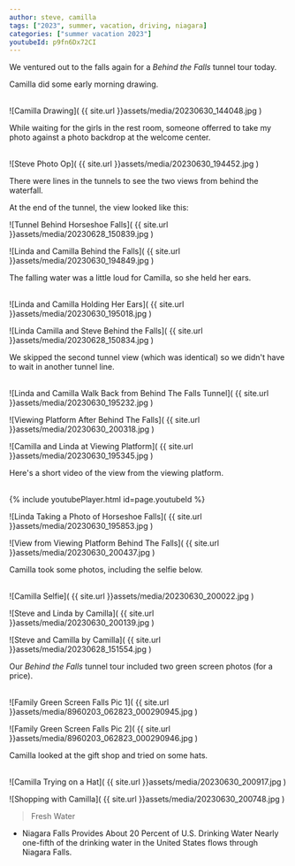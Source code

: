 ```yaml
---
author: steve, camilla
tags: ["2023", summer, vacation, driving, niagara]
categories: ["summer vacation 2023"]
youtubeId: p9fn6Dx72CI
---
```

We ventured out to the falls again for a *Behind the Falls* tunnel tour today.  

Camilla did some early morning drawing.  
<br/>

![Camilla Drawing]( {{ site.url }}assets/media/20230630_144048.jpg )
<br/>

While waiting for the girls in the rest room, someone offerred to take my photo against a photo backdrop at the welcome center.  
<br/>

![Steve Photo Op]( {{ site.url }}assets/media/20230630_194452.jpg )
<br/>

There were lines in the tunnels to see the two views from behind the waterfall.  

At the end of the tunnel, the view looked like this:
<br/>

![Tunnel Behind Horseshoe Falls]( {{ site.url }}assets/media/20230628_150839.jpg )
<br/>

![Linda and Camilla Behind the Falls]( {{ site.url }}assets/media/20230630_194849.jpg )
<br/>

The falling water was a little loud for Camilla, so she held her ears.  
<br/>

![Linda and Camilla Holding Her Ears]( {{ site.url }}assets/media/20230630_195018.jpg )
<br/>

![Linda Camilla and Steve Behind the Falls]( {{ site.url }}assets/media/20230628_150834.jpg )
<br/>

We skipped the second tunnel view (which was identical) so we didn't have to wait in another tunnel line.  
<br/>

![Linda and Camilla Walk Back from Behind The Falls Tunnel]( {{ site.url }}assets/media/20230630_195232.jpg )
<br/>

![Viewing Platform After Behind The Falls]( {{ site.url }}assets/media/20230630_200318.jpg )
<br/>

![Camilla and Linda at Viewing Platform]( {{ site.url }}assets/media/20230630_195345.jpg )
<br/>

Here's a short video of the view from the viewing platform.  
<br/>

{% include youtubePlayer.html id=page.youtubeId %}
<br/>

![Linda Taking a Photo of Horseshoe Falls]( {{ site.url }}assets/media/20230630_195853.jpg )
<br/>

![View from Viewing Platform Behind The Falls]( {{ site.url }}assets/media/20230630_200437.jpg )
<br/>

Camilla took some photos, including the selfie below.  
<br/>

![Camilla Selfie]( {{ site.url }}assets/media/20230630_200022.jpg )
<br/>

![Steve and Linda by Camilla]( {{ site.url }}assets/media/20230630_200139.jpg )
<br/>

![Steve and Camilla by Camilla]( {{ site.url }}assets/media/20230628_151554.jpg )
<br/>

Our *Behind the Falls* tunnel tour included two green screen photos (for a price).  
<br/>

![Family Green Screen Falls Pic 1]( {{ site.url }}assets/media/8960203_062823_000290945.jpg )
<br/>

![Family Green Screen Falls Pic 2]( {{ site.url }}assets/media/8960203_062823_000290946.jpg )
<br/>

Camilla looked at the gift shop and tried on some hats.  
<br/>

![Camilla Trying on a Hat]( {{ site.url }}assets/media/20230630_200917.jpg )
<br/>

![Shopping with Camilla]( {{ site.url }}assets/media/20230630_200748.jpg )
<br/>

> Fresh Water

- Niagara Falls Provides About 20 Percent of U.S. Drinking Water Nearly one-fifth of the drinking water in the United States flows through Niagara Falls.
